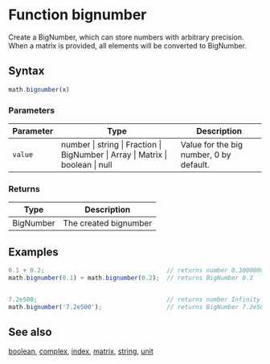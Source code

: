 <!-- Note: This file is automatically generated from source code comments. Changes made in this file will be overridden. -->

# Function bignumber

Create a BigNumber, which can store numbers with arbitrary precision.
When a matrix is provided, all elements will be converted to BigNumber.


## Syntax

```js
math.bignumber(x)
```

### Parameters

Parameter | Type | Description
--------- | ---- | -----------
`value` | number &#124; string &#124; Fraction &#124; BigNumber &#124; Array &#124; Matrix &#124; boolean &#124; null | Value for the big number, 0 by default.

### Returns

Type | Description
---- | -----------
BigNumber | The created bignumber


## Examples

```js
0.1 + 0.2;                                  // returns number 0.30000000000000004
math.bignumber(0.1) + math.bignumber(0.2);  // returns BigNumber 0.3


7.2e500;                                    // returns number Infinity
math.bignumber('7.2e500');                  // returns BigNumber 7.2e500
```


## See also

[boolean](boolean.md),
[complex](complex.md),
[index](index.md),
[matrix](matrix.md),
[string](string.md),
[unit](unit.md)
